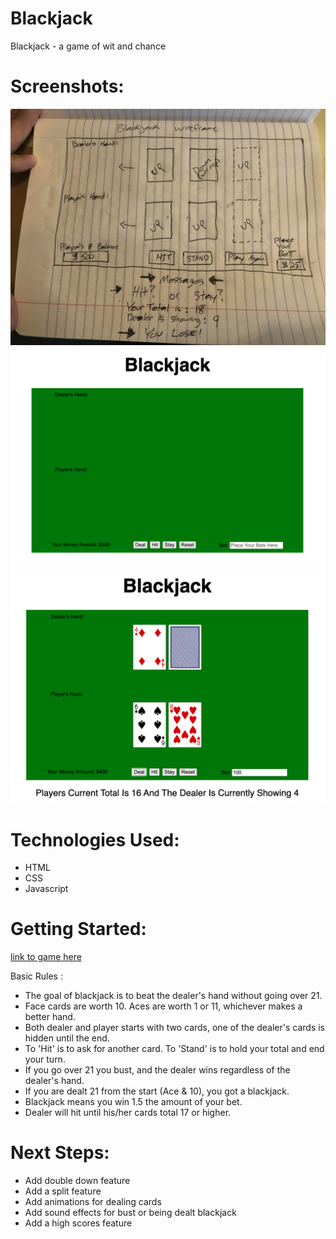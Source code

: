 # Blackjack

Blackjack - a game of wit and chance

# Screenshots:

![wireframe](imgs/wireframe.jpeg)
![opening game board](imgs/opening-board.png)
![mid-game](imgs/mid-game.png)

# Technologies Used:

* HTML
* CSS
* Javascript

# Getting Started:

[link to game here](https://joshuabuster.github.io/blackjack/)  

Basic Rules :
* The goal of blackjack is to beat the dealer's hand without going over 21.
* Face cards are worth 10. Aces are worth 1 or 11, whichever makes a better hand.
* Both dealer and player starts with two cards, one of the dealer's cards is hidden until the end.
* To 'Hit' is to ask for another card. To 'Stand' is to hold your total and end your turn.
* If you go over 21 you bust, and the dealer wins regardless of the dealer's hand.
* If you are dealt 21 from the start (Ace & 10), you got a blackjack.
* Blackjack means you win 1.5 the amount of your bet.
* Dealer will hit until his/her cards total 17 or higher.

# Next Steps:

* Add double down feature
* Add a split feature
* Add animations for dealing cards
* Add sound effects for bust or being dealt blackjack
* Add a high scores feature
